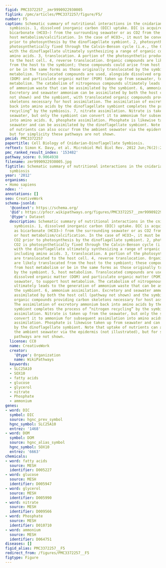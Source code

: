 ```yaml
---
figid: PMC3372257__zmr9990922930005
figlink: /pmc/articles/PMC3372257/figure/F5/
number: F5
caption: Schematic summary of nutritional interactions in the cnidarian-dinoflagellate
  symbiosis. 1, dissolved inorganic carbon (DIC) uptake. DIC is acquired either as
  bicarbonate (HCO3−) from the surrounding seawater or as CO2 from the seawater or
  host metabolism/calcification. In the case of HCO3−, it must be converted to CO2
  prior to photosynthesis by the dinoflagellate symbiont. 2, photosynthesis. CO2 is
  photosynthetically fixed through the Calvin-Benson cycle (i.e., the C3pathway),
  with the dinoflagellate ultimately synthesizing a range of organic compounds, including
  amino acids. 3, translocation. A portion of the photosynthetic products are translocated
  to the host cell. 4, reverse translocation. Organic compounds are likely translocated
  from the host to the symbiont; these compounds could arise from host metabolism
  or be in the same forms as those originally translocated by the symbiont. 5, host
  metabolism. Translocated compounds are used, alongside dissolved organic matter
  (DOM) and particulate organic matter (POM) taken up from seawater, to support host
  metabolism. The catabolism of nitrogenous compounds ultimately leads to the generation
  of ammonium waste that can be assimilated by the symbiont. 6, ammonium assimilation.
  Excretory and seawater ammonium can be assimilated by both the host cell (pathway
  not shown) and the symbiont, with translocated organic compounds providing carbon
  skeletons necessary for host assimilation. The assimilation of excretory ammonium
  back into amino acids by the dinoflagellate symbiont completes the process of “nitrogen
  recycling” by the symbiosis. 7, nitrate assimilation. Nitrate is taken up from the
  seawater, but only the symbiont can convert it to ammonium for subsequent assimilation
  into amino acids. 8, phosphate assimilation. Phosphate is likewise taken up from
  seawater and can be assimilated by the dinoflagellate symbiont. Note that uptake
  of nutrients can also occur from the ambient seawater via the epidermis (not illustrated),
  but for simplicity these pathways are not shown.
pmcid: PMC3372257
papertitle: Cell Biology of Cnidarian-Dinoflagellate Symbiosis.
reftext: Simon K. Davy, et al. Microbiol Mol Biol Rev. 2012 Jun;76(2):229-261.
pmc_ranked_result_index: '153482'
pathway_score: 0.9064938
filename: zmr9990922930005.jpg
figtitle: Schematic summary of nutritional interactions in the cnidarian-dinoflagellate
  symbiosis
year: '2012'
organisms:
- Homo sapiens
ndex: ''
annotations: []
seo: CreativeWork
schema-jsonld:
  '@context': https://schema.org/
  '@id': https://pfocr.wikipathways.org/figures/PMC3372257__zmr9990922930005.html
  '@type': Dataset
  description: Schematic summary of nutritional interactions in the cnidarian-dinoflagellate
    symbiosis. 1, dissolved inorganic carbon (DIC) uptake. DIC is acquired either
    as bicarbonate (HCO3−) from the surrounding seawater or as CO2 from the seawater
    or host metabolism/calcification. In the case of HCO3−, it must be converted to
    CO2 prior to photosynthesis by the dinoflagellate symbiont. 2, photosynthesis.
    CO2 is photosynthetically fixed through the Calvin-Benson cycle (i.e., the C3pathway),
    with the dinoflagellate ultimately synthesizing a range of organic compounds,
    including amino acids. 3, translocation. A portion of the photosynthetic products
    are translocated to the host cell. 4, reverse translocation. Organic compounds
    are likely translocated from the host to the symbiont; these compounds could arise
    from host metabolism or be in the same forms as those originally translocated
    by the symbiont. 5, host metabolism. Translocated compounds are used, alongside
    dissolved organic matter (DOM) and particulate organic matter (POM) taken up from
    seawater, to support host metabolism. The catabolism of nitrogenous compounds
    ultimately leads to the generation of ammonium waste that can be assimilated by
    the symbiont. 6, ammonium assimilation. Excretory and seawater ammonium can be
    assimilated by both the host cell (pathway not shown) and the symbiont, with translocated
    organic compounds providing carbon skeletons necessary for host assimilation.
    The assimilation of excretory ammonium back into amino acids by the dinoflagellate
    symbiont completes the process of “nitrogen recycling” by the symbiosis. 7, nitrate
    assimilation. Nitrate is taken up from the seawater, but only the symbiont can
    convert it to ammonium for subsequent assimilation into amino acids. 8, phosphate
    assimilation. Phosphate is likewise taken up from seawater and can be assimilated
    by the dinoflagellate symbiont. Note that uptake of nutrients can also occur from
    the ambient seawater via the epidermis (not illustrated), but for simplicity these
    pathways are not shown.
  license: CC0
  name: CreativeWork
  creator:
    '@type': Organization
    name: WikiPathways
  keywords:
  - SLC25A10
  - SOX10
  - fatty acids
  - glucose
  - glycerol
  - nitrate
  - Phosphate
  - ammonium
genes:
- word: DIC
  symbol: DIC
  source: hgnc_prev_symbol
  hgnc_symbol: SLC25A10
  entrez: '1468'
- word: DOM
  symbol: DOM
  source: hgnc_alias_symbol
  hgnc_symbol: SOX10
  entrez: '6663'
chemicals:
- word: fatty acids
  source: MESH
  identifier: D005227
- word: glucose
  source: MESH
  identifier: D005947
- word: glycerol
  source: MESH
  identifier: D005990
- word: nitrate
  source: MESH
  identifier: D009566
- word: Phosphate
  source: MESH
  identifier: D010710
- word: ammonium
  source: MESH
  identifier: D064751
diseases: []
figid_alias: PMC3372257__F5
redirect_from: /figures/PMC3372257__F5
figtype: Figure
---
```

